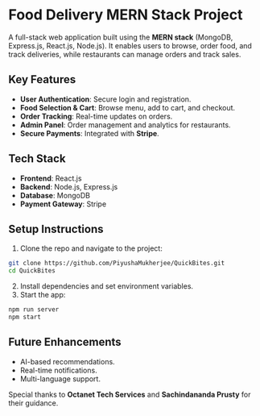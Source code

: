 # **Food Delivery MERN Stack Project**
A full-stack web application built using the **MERN stack** (MongoDB, Express.js, React.js, Node.js). It enables users to browse, order food, and track deliveries, while restaurants can manage orders and track sales.

## **Key Features**
- **User Authentication**: Secure login and registration.
- **Food Selection & Cart**: Browse menu, add to cart, and checkout.
- **Order Tracking**: Real-time updates on orders.
- **Admin Panel**: Order management and analytics for restaurants.
- **Secure Payments**: Integrated with **Stripe**.

## **Tech Stack**
- **Frontend**: React.js
- **Backend**: Node.js, Express.js
- **Database**: MongoDB
- **Payment Gateway**: Stripe

## **Setup Instructions**
1. Clone the repo and navigate to the project:
```bash
git clone https://github.com/PiyushaMukherjee/QuickBites.git
cd QuickBites
```
2. Install dependencies and set environment variables.
3. Start the app:
```bash
npm run server
npm start
```

## **Future Enhancements**
- AI-based recommendations.
- Real-time notifications.
- Multi-language support.

Special thanks to **Octanet Tech Services** and **Sachindananda Prusty** for their guidance.

